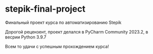 # stepik-final-project
Финальный проект курса по автоматизированию Stepik

Дорогой рецензент, проект делался в PyCharm Community 2023.2, в весрии Python 3.9.7

Всем то удачи с успешным прохождением курса!
